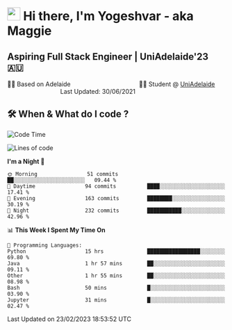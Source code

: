 <h1><img src="https://emojis.slackmojis.com/emojis/images/1531849430/4246/blob-sunglasses.gif?1531849430" width="30"/> Hi there, I'm Yogeshvar - aka Maggie</h1>

## Aspiring Full Stack Engineer | UniAdelaide'23 🇦🇺  
🏂🏻  Based on Adelaide &nbsp;&nbsp;&nbsp;&nbsp;&nbsp;&nbsp;&nbsp;&nbsp;&nbsp;&nbsp;&nbsp;&nbsp;&nbsp;&nbsp;&nbsp;&nbsp;&nbsp;&nbsp;&nbsp;&nbsp;&nbsp;&nbsp;&nbsp;&nbsp;&nbsp;&nbsp;&nbsp;&nbsp;&nbsp;&nbsp;&nbsp;&nbsp;&nbsp;&nbsp;&nbsp;&nbsp;&nbsp;&nbsp;&nbsp;👨‍💻 Student @ [UniAdelaide](https://www.adelaide.edu.au)   &nbsp;&nbsp;&nbsp;&nbsp;&nbsp;&nbsp;&nbsp;&nbsp;&nbsp;&nbsp;&nbsp;&nbsp;&nbsp;&nbsp;&nbsp;&nbsp;&nbsp;&nbsp;&nbsp;&nbsp;&nbsp;&nbsp;&nbsp;&nbsp;&nbsp;&nbsp;&nbsp;&nbsp;&nbsp;&nbsp;&nbsp;Last Updated: 30/06/2021

## 🛠 When & What do I code ?  

<!--START_SECTION:waka-->
![Code Time](http://img.shields.io/badge/Code%20Time-1%2C958%20hrs%2047%20mins-blue)

![Lines of code](https://img.shields.io/badge/From%20Hello%20World%20I%27ve%20Written-3.3%20million%20lines%20of%20code-blue)

**I'm a Night 🦉** 

```text
🌞 Morning                51 commits          ██░░░░░░░░░░░░░░░░░░░░░░░   09.44 % 
🌆 Daytime                94 commits          ████░░░░░░░░░░░░░░░░░░░░░   17.41 % 
🌃 Evening                163 commits         ████████░░░░░░░░░░░░░░░░░   30.19 % 
🌙 Night                  232 commits         ███████████░░░░░░░░░░░░░░   42.96 % 
```


📊 **This Week I Spent My Time On** 

```text
💬 Programming Languages: 
Python                   15 hrs              █████████████████░░░░░░░░   69.80 % 
Java                     1 hr 57 mins        ██░░░░░░░░░░░░░░░░░░░░░░░   09.11 % 
Other                    1 hr 55 mins        ██░░░░░░░░░░░░░░░░░░░░░░░   08.98 % 
Bash                     50 mins             █░░░░░░░░░░░░░░░░░░░░░░░░   03.90 % 
Jupyter                  31 mins             █░░░░░░░░░░░░░░░░░░░░░░░░   02.47 % 
```


 Last Updated on 23/02/2023 18:53:52 UTC
<!--END_SECTION:waka-->
